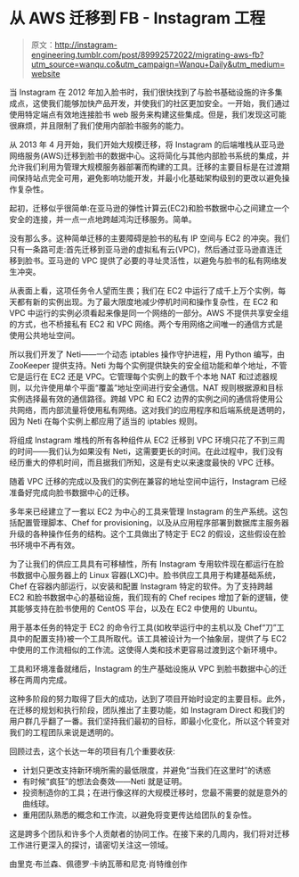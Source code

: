 # 从 AWS 迁移到 FB - Instagram 工程

> 原文：<http://instagram-engineering.tumblr.com/post/89992572022/migrating-aws-fb?utm_source=wanqu.co&utm_campaign=Wanqu+Daily&utm_medium=website>



当 Instagram 在 2012 年加入脸书时，我们很快找到了与脸书基础设施的许多集成点，这使我们能够加快产品开发，并使我们的社区更加安全。一开始，我们通过使用特定端点有效地连接脸书 web 服务来构建这些集成。但是，我们发现这可能很麻烦，并且限制了我们使用内部脸书服务的能力。

从 2013 年 4 月开始，我们开始大规模迁移，将 Instagram 的后端堆栈从亚马逊网络服务(AWS)迁移到脸书的数据中心。这将简化与其他内部脸书系统的集成，并允许我们利用为管理大规模服务器部署而构建的工具。迁移的主要目标是在过渡期间保持站点完全可用，避免影响功能开发，并最小化基础架构级别的更改以避免操作复杂性。

起初，迁移似乎很简单:在亚马逊的弹性计算云(EC2)和脸书数据中心之间建立一个安全的连接，并一点一点地跨越鸿沟迁移服务。简单。

没有那么多。这种简单迁移的主要障碍是脸书的私有 IP 空间与 EC2 的冲突。我们只有一条路可走:首先迁移到亚马逊的虚拟私有云(VPC)，然后通过亚马逊直连迁移到脸书。亚马逊的 VPC 提供了必要的寻址灵活性，以避免与脸书的私有网络发生冲突。

从表面上看，这项任务令人望而生畏；我们在 EC2 中运行了成千上万个实例，每天都有新的实例出现。为了最大限度地减少停机时间和操作复杂性，在 EC2 和 VPC 中运行的实例必须看起来像是同一个网络的一部分。AWS 不提供共享安全组的方式，也不桥接私有 EC2 和 VPC 网络。两个专用网络之间唯一的通信方式是使用公共地址空间。

所以我们开发了 Neti——一个动态 iptables 操作守护进程，用 Python 编写，由 ZooKeeper 提供支持。Neti 为每个实例提供缺失的安全组功能和单个地址，不管它是运行在 EC2 还是 VPC。它管理每个实例上的数千个本地 NAT 和过滤器规则，以允许使用单个平面“覆盖”地址空间进行安全通信。NAT 规则根据源和目标实例选择最有效的通信路径。跨越 VPC 和 EC2 边界的实例之间的通信将使用公共网络，而内部流量将使用私有网络。这对我们的应用程序和后端系统是透明的，因为 Neti 在每个实例上都应用了适当的 iptables 规则。

将组成 Instagram 堆栈的所有各种组件从 EC2 迁移到 VPC 环境只花了不到三周的时间——我们认为如果没有 Neti，这需要更长的时间。在此过程中，我们没有经历重大的停机时间，而且据我们所知，这是有史以来速度最快的 VPC 迁移。

随着 VPC 迁移的完成以及我们的实例在兼容的地址空间中运行，Instagram 已经准备好完成向脸书数据中心的迁移。

多年来已经建立了一套以 EC2 为中心的工具来管理 Instagram 的生产系统。这包括配置管理脚本、Chef for provisioning，以及从应用程序部署到数据库主服务器升级的各种操作任务的结构。这个工具做出了特定于 EC2 的假设，这些假设在脸书环境中不再有效。

为了让我们的供应工具具有可移植性，所有 Instagram 专用软件现在都运行在脸书数据中心服务器上的 Linux 容器(LXC)中。脸书供应工具用于构建基础系统，Chef 在容器内部运行，以安装和配置 Instagram 特定的软件。为了支持跨越 EC2 和脸书数据中心的基础设施，我们现有的 Chef recipes 增加了新的逻辑，使其能够支持在脸书使用的 CentOS 平台，以及在 EC2 中使用的 Ubuntu。

用于基本任务的特定于 EC2 的命令行工具(如枚举运行中的主机以及 Chef“刀”工具中的配置支持)被一个工具所取代。该工具被设计为一个抽象层，提供了与 EC2 中使用的工作流相似的工作流。这使得人类和技术更容易过渡到这个新环境中。

工具和环境准备就绪后，Instagram 的生产基础设施从 VPC 到脸书数据中心的迁移在两周内完成。

这种多阶段的努力取得了巨大的成功，达到了项目开始时设定的主要目标。此外，在迁移的规划和执行阶段，团队推出了主要功能，如 Instagram Direct 和我们的用户群几乎翻了一番。我们坚持我们最初的目标，即最小化变化，所以这个转变对我们的工程团队来说是透明的。

回顾过去，这个长达一年的项目有几个重要收获:

*   计划只更改支持新环境所需的最低限度，并避免“当我们在这里时”的诱惑
*   有时候“疯狂”的想法会奏效——Neti 就是证明。
*   投资制造你的工具；在进行像这样的大规模迁移时，您最不需要的就是意外的曲线球。
*   重用团队熟悉的概念和工作流，以避免将变更传达给团队的复杂性。

这是跨多个团队和许多个人贡献者的协同工作。在接下来的几周内，我们将对迁移工作进行更深入的探讨，请密切关注这一领域。

由里克·布兰森、佩德罗·卡纳瓦蒂和尼克·肖特维创作

